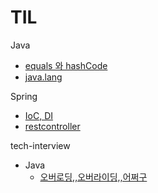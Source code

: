 # TIL

Java
- [equals 와 hashCode](https://github.com/jongheon1/TIL/blob/main/Java/equals_hashCode.md)
- [java.lang](https://github.com/jongheon1/TIL/blob/main/Java/java.lang.md)

Spring
- [IoC, DI](https://github.com/jongheon1/TIL/blob/main/Spring/IoC_DI.md)
- [restcontroller](https://github.com/jongheon1/TIL/blob/main/Spring/restcontroller.md)

tech-interview
- Java
	- [오버로딩,,오버라이딩,,어쩌구](https://github.com/jongheon1/TIL/blob/main/tech-interview/Java/overloading_overriding)
